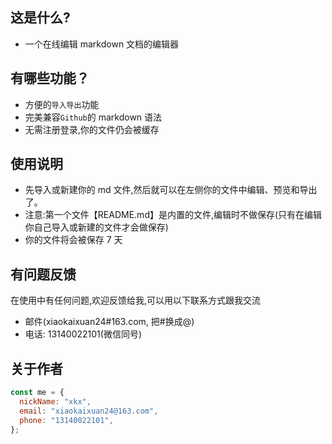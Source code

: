 ## 这是什么?

- 一个在线编辑 markdown 文档的编辑器

## 有哪些功能？

- 方便的`导入导出`功能
- 完美兼容`Github`的 markdown 语法
- 无需注册登录,你的文件仍会被缓存

## 使用说明

- 先导入或新建你的 md 文件,然后就可以在左侧你的文件中编辑、预览和导出了。
- 注意:第一个文件【README.md】是内置的文件,编辑时不做保存(只有在编辑你自己导入或新建的文件才会做保存)
- 你的文件将会被保存 7 天

## 有问题反馈

在使用中有任何问题,欢迎反馈给我,可以用以下联系方式跟我交流

- 邮件(xiaokaixuan24#163.com, 把#换成@)
- 电话: 13140022101(微信同号)

## 关于作者

```javascript
const me = {
  nickName: "xkx",
  email: "xiaokaixuan24@163.com",
  phone: "13140022101",
};
```
